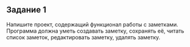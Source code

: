 ## Задание 1
Напишите проект, содержащий функционал работы с заметками.  
Программа должна уметь создавать заметку, сохранять её, читать список заметок, редактировать заметку, удалять заметку.